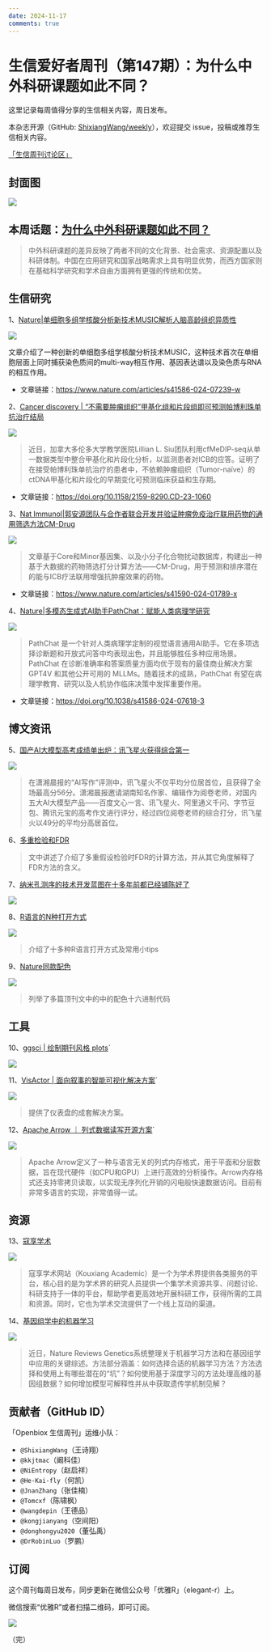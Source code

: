 ```yaml
---
date: 2024-11-17
comments: true
---
```


# 生信爱好者周刊（第147期）：为什么中外科研课题如此不同？


这里记录每周值得分享的生信相关内容，周日发布。

本杂志开源（GitHub: [ShixiangWang/weekly](https://github.com/ShixiangWang/weekly "ShixiangWang/weekly")），欢迎提交 issue，投稿或推荐生信相关内容。

[「生信周刊讨论区」](https://github.com/ShixiangWang/weekly/discussions "「生信周刊讨论区」")

## 封面图


![](https://files.mdnice.com/user/5208/c5f45000-3559-41de-ad73-52ee1d221a28.png)


## 本周话题：[为什么中外科研课题如此不同？](https://mp.weixin.qq.com/s/PMEOILjBSNlD5dopa63-FA)

> 中外科研课题的差异反映了两者不同的文化背景、社会需求、资源配置以及科研体制。中国在应用研究和国家战略需求上具有明显优势，而西方国家则在基础科学研究和学术自由方面拥有更强的传统和优势。



## 生信研究

1、[Nature|单细胞多组学核酸分析新技术MUSIC解析人脑高龄组织异质性](https://mp.weixin.qq.com/s/uHGGQT3cfsjIcUp0bz6Tjg)



![](https://files.mdnice.com/user/5208/e9271314-bc62-4380-88e9-33a77e1a87aa.png)


文章介绍了一种创新的单细胞多组学核酸分析技术MUSIC，这种技术首次在单细胞层面上同时捕获染色质间的multi-way相互作用、基因表达谱以及染色质与RNA的相互作用。

- 文章链接：https://www.nature.com/articles/s41586-024-07239-w

2、[Cancer discovery | “不需要肿瘤组织”甲基化组和片段组即可预测帕博利珠单抗治疗结局](https://mp.weixin.qq.com/s/QnsmwuwKIuj5L2zUII61sw)

![](https://files.mdnice.com/user/5208/2da09a38-5c0e-4eda-a96a-370bc0d5add5.png)

> 近日，加拿大多伦多大学教学医院Lillian L. Siu团队利用cfMeDIP-seq从单一数据类型中整合甲基化和片段化分析，以监测患者对ICB的应答。证明了在接受帕博利珠单抗治疗的患者中，不依赖肿瘤组织（Tumor-naïve）的ctDNA甲基化和片段化的早期变化可预测临床获益和生存期。
- 文章链接：https://doi.org/10.1158/2159-8290.CD-23-1060


3、[Nat Immunol|郭安源团队与合作者联合开发并验证肿瘤免疫治疗联用药物的通用筛选方法CM-Drug](https://mp.weixin.qq.com/s/so8WhfwtwPAQnB3w3ToJog)

![](https://files.mdnice.com/user/5208/2e79f908-9904-40cc-a606-29e38412dff5.png)



> 文章基于Core和Minor基因集、以及小分子化合物扰动数据库，构建出一种基于大数据的药物筛选打分计算方法——CM-Drug，用于预测和排序潜在的能与ICB疗法联用增强抗肿瘤效果的药物。

- 文章链接：https://www.nature.com/articles/s41590-024-01789-x

4、[Nature|多模态生成式AI助手PathChat：赋能人类病理学研究](https://mp.weixin.qq.com/s/5mGv1FsV3QdlGgLvca6wxQ)

![](https://files.mdnice.com/user/5208/088cdfd3-9fcb-4d1f-8919-1be9f36e55b9.jpg)
> PathChat 是一个针对人类病理学定制的视觉语言通用AI助手。它在多项选择诊断题和开放式问答中均表现出色，并且能够胜任多种应用场景。PathChat 在诊断准确率和答案质量方面均优于现有的最佳商业解决方案 GPT4V 和其他公开可用的 MLLMs。随着技术的成熟，PathChat 有望在病理学教育、研究以及人机协作临床决策中发挥重要作用。
- 文章链接：https://doi.org/10.1038/s41586-024-07618-3



## 博文资讯

5、[国产AI大模型高考成绩单出炉：讯飞星火获得综合第一](https://www.cnbeta.com.tw/articles/tech/1434322.htm "国产AI大模型高考成绩单出炉：讯飞星火获得综合第一")

![](https://files.mdnice.com/user/5208/aee67bbd-f6cc-4adb-b813-cea9af21ecf3.png)
> 在潇湘晨报的“AI写作”评测中，讯飞星火不仅平均分位居首位，且获得了全场最高分56分。潇湘晨报邀请湖南知名作家、编辑作为阅卷老师，对国内五大AI大模型产品——百度文心一言、讯飞星火、阿里通义千问、字节豆包、腾讯元宝的高考作文进行评分，经过四位阅卷老师的综合打分，讯飞星火以49分的平均分高居首位。



6、[多重检验和FDR](https://mp.weixin.qq.com/s/93IIvWNv00NjL1HWInWp2g)



> 文中讲述了介绍了多重假设检验时FDR的计算方法，并从其它角度解释了FDR方法的含义。 


7、[纳米孔测序的技术开发蓝图在十多年前都已经铺陈好了](https://mp.weixin.qq.com/s/zvFqcNhn0SrfunfKX_THuA)

![](https://files.mdnice.com/user/5208/9e8dbe4a-1829-4c82-b00a-305a00e47f98.png)



8、[R语言的N种打开方式 ](https://mp.weixin.qq.com/s/lblyIRrD7mBD9acf52I7bw)

![](https://files.mdnice.com/user/5208/24ae9e01-5896-430c-8768-72dcb4cd2ce1.png)

> 介绍了十多种R语言打开方式及常用小tips


9、[Nature同款配色](https://mp.weixin.qq.com/s/XykJ3xDBQzEIVqmz01ev_Q)


![](https://files.mdnice.com/user/5208/6bb791b8-4ab0-43d6-9233-9235efbb6c74.png)
> 列举了多篇顶刊文中的中的配色十六进制代码


## 工具

10、[ggsci | 绘制期刊风格 plots](https://github.com/nanxstats/ggsci/ "ggsci | 绘制期刊风格 plots")`



![](https://files.mdnice.com/user/5208/56cd729c-717c-497e-9f60-797dfe0cce27.png)

11、[VisActor | 面向叙事的智能可视化解决方案](https://visactor.io/ "VisActor | 面向叙事的智能可视化解决方案")`

![](https://files.mdnice.com/user/5208/816dfd07-1f64-43bd-b8d2-1006b0c5e40c.png)


> 提供了仪表盘的成套解决方案。

12、[Apache Arrow ｜ 列式数据读写开源方案](https://arrow.apache.org/ "Apache Arrow ｜ 列式数据读写开源方案")`


![](https://files.mdnice.com/user/5208/04537cfc-3c98-44b8-aeb2-2ed6051d2fd0.png)


> Apache Arrow定义了一种与语言无关的列式内存格式，用于平面和分层数据，旨在现代硬件（如CPU和GPU）上进行高效的分析操作。Arrow内存格式还支持零拷贝读取，以实现无序列化开销的闪电般快速数据访问。目前有非常多语言的实现，非常值得一试。

## 资源
13、[寇享学术](https://www.koushare.com/ "寇享学术")

![](https://files.mdnice.com/user/5208/d1a37d87-39f4-4579-b8a4-f98eadd29f8d.jpg)
> 寇享学术网站（Kouxiang Academic）是一个为学术界提供各类服务的平台，核心目的是为学术界的研究人员提供一个集学术资源共享、问题讨论、科研支持于一体的平台，帮助学者更高效地开展科研工作，获得所需的工具和资源。同时，它也为学术交流提供了一个线上互动的渠道。

14、[基因组学中的机器学习](https://mp.weixin.qq.com/s/6ATqa7T-Yj95oUMfA-nPCA)


![](https://files.mdnice.com/user/5208/b3b7e2ad-3f73-4410-afed-4fbd1e0bb4a4.png)
> 近日，Nature Reviews Genetics系统整理关于机器学习方法和在基因组学中应用的关键综述。方法部分涵盖：如何选择合适的机器学习方法？方法选择和使用上有哪些潜在的“坑”？如何使用基于深度学习的方法处理高维的基因组数据？如何增加模型可解释性并从中获取遗传学机制见解？




## 贡献者（GitHub ID）

「Openbiox 生信周刊」运维小队：

- `@ShixiangWang`（王诗翔）
- `@kkjtmac`（阚科佳）
- `@NiEntropy`（赵启祥）
- `@He-Kai-fly`（何凯）
- `@JnanZhang`（张佳楠）
- `@Tomcxf`（陈啸枫）
- `@wangdepin`（王德品）
- `@kongjianyang`（空间阳）
- `@donghongyu2020`（董弘禹）
- `@DrRobinLuo`（罗鹏）


## 订阅

这个周刊每周日发布，同步更新在微信公众号「优雅R」（elegant-r）上。

微信搜索“优雅R”或者扫描二维码，即可订阅。


![](https://files.mdnice.com/user/5208/44ba0e93-2b15-4c9b-9d39-4e97047fc169.png)


（完）

